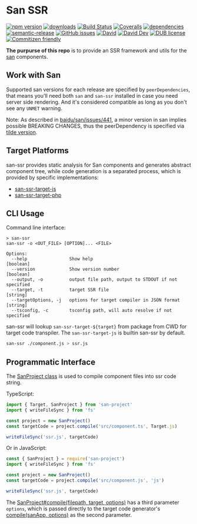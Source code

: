 # San SSR
[![npm version](https://img.shields.io/npm/v/san-ssr.svg)](https://www.npmjs.org/package/san-ssr)
[![downloads](https://img.shields.io/npm/dm/san-ssr.svg)](https://www.npmjs.org/package/san-ssr)
[![Build Status](https://travis-ci.com/searchfe/san-ssr.svg?branch=master)](https://travis-ci.com/searchfe/san-ssr)
[![Coveralls](https://img.shields.io/coveralls/searchfe/san-ssr.svg)](https://coveralls.io/github/searchfe/san-ssr?branch=master)
[![dependencies](https://img.shields.io/david/searchfe/san-ssr.svg)](https://david-dm.org/searchfe/san-ssr)
[![semantic-release](https://img.shields.io/badge/%20%20%F0%9F%93%A6%F0%9F%9A%80-semantic--release-e10079.svg)](https://github.com/searchfe/san-ssr)
[![GitHub issues](https://img.shields.io/github/issues-closed/searchfe/san-ssr.svg)](https://github.com/searchfe/san-ssr/issues)
[![David](https://img.shields.io/david/searchfe/san-ssr.svg)](https://david-dm.org/searchfe/san-ssr)
[![David Dev](https://img.shields.io/david/dev/searchfe/san-ssr.svg)](https://david-dm.org/searchfe/san-ssr?type=dev)
[![DUB license](https://img.shields.io/dub/l/vibe-d.svg)](https://github.com/searchfe/san-ssr/blob/master/LICENSE)
[![Commitizen friendly](https://img.shields.io/badge/commitizen-friendly-brightgreen.svg)](https://github.com/angular/angular.js/blob/master/DEVELOPERS.md#commits)

**The purpurse of this repo** is to provide an SSR framework and utils for the [san][san] components.

## Work with San

Supported san versions for each release are specified by `peerDependencies`, that means you'll need both `san` and `san-ssr` installed in case you need server side rendering. And it's considered compatible as long as you don't see any `UNMET` warning.

Note: As described in [baidu/san/issues/441](https://github.com/baidu/san/issues/441#issuecomment-550260372), a minor version in san implies possible BREAKING CHANGES, thus the peerDependency is specified via [tilde version](https://docs.npmjs.com/misc/semver#tilde-ranges-123-12-1).

## Target Platforms

san-ssr provides static analysis for San components and generates abstract component tree, while code generation is a separated process, which is provided by specific implementations:

* [san-ssr-target-js](https://github.com/searchfe/san-ssr/tree/master/src/target-js)
* [san-ssr-target-php](https://github.com/searchfe/san-ssr-target-php)

## CLI Usage

Command line interface:

```none
> san-ssr
san-ssr -o <OUT_FILE> [OPTION]... <FILE>

Options:
  --help                Show help                                           [boolean]
  --version             Show version number                                 [boolean]
  --output, -o          output file path, output to STDOUT if not specified
  --target, -t          target SSR file                                     [string]
  --targetOptions, -j   options for target compiler in JSON format          [string]
  --tsconfig, -c        tsconfig path, will auto resolve if not specified
```

san-ssr will lookup `san-ssr-target-${target}` from package from CWD for target code transpiler. The `san-ssr-target-js` is builtin san-ssr by default.

```bash
san-ssr ./component.js > ssr.js
```

## Programmatic Interface

The [SanProject class][sanproject] is used to compile component files into ssr code string.

TypeScript:

```typescript
import { Target, SanProject } from 'san-project'
import { writeFileSync } from 'fs'

const project = new SanProject()
const targetCode = project.compile('src/component.ts', Target.js)

writeFileSync('ssr.js', targetCode)
```

Or in JavaScript:

```typescript
const { SanProject } = require('san-project')
import { writeFileSync } from 'fs'

const project = new SanProject()
const targetCode = project.compile('src/component.js', 'js')

writeFileSync('ssr.js', targetCode)
```

The [SanProject#compile(filepath, target, options)][compile] has a third parameter `options`, which is passed
directly to the target code generator's [compile(sanApp, options)][target-compile] as the second parameter.


[san]: https://github.com/baidu/san
[sanproject]: https://searchfe.github.io/san-ssr/classes/_models_san_project_.sanproject.html
[compile]: https://searchfe.github.io/san-ssr/classes/_models_san_project_.sanproject.html#compile
[target-compile]: https://searchfe.github.io/san-ssr/interfaces/_models_compiler_.compiler.html#compile